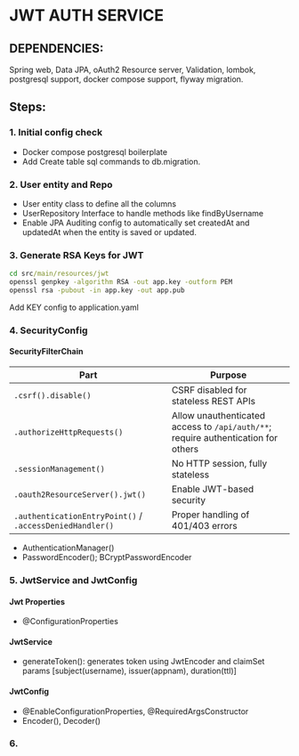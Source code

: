 # JWT AUTH SERVICE

## DEPENDENCIES: 
Spring web, Data JPA, oAuth2 Resource server, Validation, lombok, postgresql support, docker compose support, 
flyway migration.

## Steps:

### 1. Initial config check 
- Docker compose postgresql boilerplate
- Add Create table sql commands to db.migration.

### 2. User entity and Repo
- User entity class to define all the columns
- UserRepository Interface to handle methods like findByUsername
- Enable JPA Auditing config to automatically set createdAt and updatedAt 
when the entity is saved or updated.

### 3. Generate RSA Keys for JWT
```cmd
cd src/main/resources/jwt
openssl genpkey -algorithm RSA -out app.key -outform PEM
openssl rsa -pubout -in app.key -out app.pub
```

Add KEY config to application.yaml

### 4. SecurityConfig

#### SecurityFilterChain

| Part                                                     | Purpose                                                                           |
| -------------------------------------------------------- | --------------------------------------------------------------------------------- |
| `.csrf().disable()`                                      | CSRF disabled for stateless REST APIs                                             |
| `.authorizeHttpRequests()`                               | Allow unauthenticated access to `/api/auth/**`; require authentication for others |
| `.sessionManagement()`                                   | No HTTP session, fully stateless                                                  |
| `.oauth2ResourceServer().jwt()`                          | Enable JWT-based security                                                         |
| `.authenticationEntryPoint()` / `.accessDeniedHandler()` | Proper handling of 401/403 errors                                                 |

- AuthenticationManager()
- PasswordEncoder(); BCryptPasswordEncoder

### 5. JwtService and JwtConfig
#### Jwt Properties
- @ConfigurationProperties
  
#### JwtService
- generateToken(): generates token using JwtEncoder and claimSet params [subject(username), issuer(appnam), duration(ttl)]
  
#### JwtConfig
- @EnableConfigurationProperties, @RequiredArgsConstructor
- Encoder(), Decoder()

### 6. 
